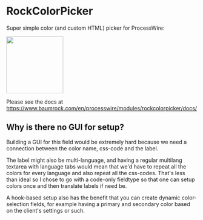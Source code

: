 # RockColorPicker

Super simple color (and custom HTML) picker for ProcessWire:

<img src=https://i.imgur.com/701Jj9C.png height=150>

Please see the docs at https://www.baumrock.com/en/processwire/modules/rockcolorpicker/docs/

## Why is there no GUI for setup?

Building a GUI for this field would be extremely hard because we need a connection between the color name, css-code and the label.

The label might also be multi-language, and having a regular multilang textarea with language tabs would mean that we'd have to repeat all the colors for every language and also repeat all the css-codes. That's less than ideal so I chose to go with a code-only fieldtype so that one can setup colors once and then translate labels if need be.

A hook-based setup also has the benefit that you can create dynamic color-selection fields, for example having a primary and secondary color based on the client's settings or such.
